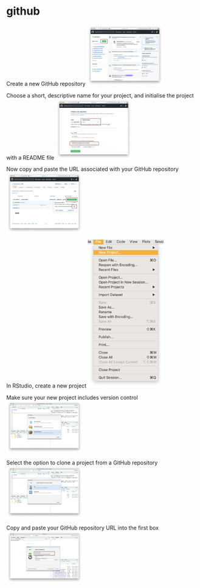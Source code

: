 # github


Create a new GitHub repository
<img src="https://github.com/mysteryduck/github/blob/master/img/1-1.png" width=200>

Choose a short, descriptive name for your project, and initialise the project 
with a README file
<img src="https://github.com/mysteryduck/github/blob/master/img/1-2.png" width=200>

Now copy and paste the URL associated with your GitHub repository
<img src="https://github.com/mysteryduck/github/blob/master/img/1-3.png" width=200>

In RStudio, create a new project
<img src="https://github.com/mysteryduck/github/blob/master/img/2-1.png" width=200>

Make sure your new project includes version control
<img src="https://github.com/mysteryduck/github/blob/master/img/2-2.png" width=200>

Select the option to clone a project from a GitHub repository
<img src="https://github.com/mysteryduck/github/blob/master/img/2-3.png" width=200>

Copy and paste your GitHub repository URL into the first box
<img src="https://github.com/mysteryduck/github/blob/master/img/2-4.png" width=200>
